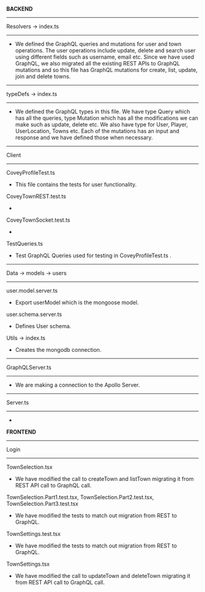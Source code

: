 **BACKEND**

---

Resolvers -> index.ts

---

- We defined the GraphQL queries and mutations for user and town operations. The user operations include update, delete and search user using different fields such as username, email etc. Since we have used GraphQL, we also migrated all the existing REST APIs to GraphQL mutations and so this file has GraphQL mutations for create, list, update, join and delete towns.

---

typeDefs -> index.ts

---

- We defined the GraphQL types in this file. We have type Query which has all the queries, type Mutation which has all the modifications we can make such as update, delete etc. We also have type for User, Player, UserLocation, Towns etc. Each of the mutations has an input and response and we have defined those when necessary.

---

Client

---

CoveyProfileTest.ts

- This file contains the tests for user functionality.

CoveyTownREST.test.ts

-

CoveyTownSocket.test.ts

-

TestQueries.ts

- Test GraphQL Queries used for testing in CoveyProfileTest.ts .

---

Data -> models -> users

---

user.model.server.ts

- Export userModel which is the mongoose model.

user.schema.server.ts

- Defines User schema.

Utils -> index.ts

- Creates the mongodb connection.

---

GraphQLServer.ts

---

- We are making a connection to the Apollo Server.

---

Server.ts

---

-

**FRONTEND**

---

Login

---

TownSelection.tsx

- We have modified the call to createTown and listTown migrating it from REST API call to GraphQL call.

TownSelection.Part1.test.tsx, TownSelection.Part2.test.tsx, TownSelection.Part3.test.tsx

- We have modified the tests to match out migration from REST to GraphQL.

TownSettings.test.tsx

- We have modified the tests to match out migration from REST to GraphQL.

TownSettings.tsx

- We have modified the call to updateTown and deleteTown migrating it from REST API call to GraphQL call.
